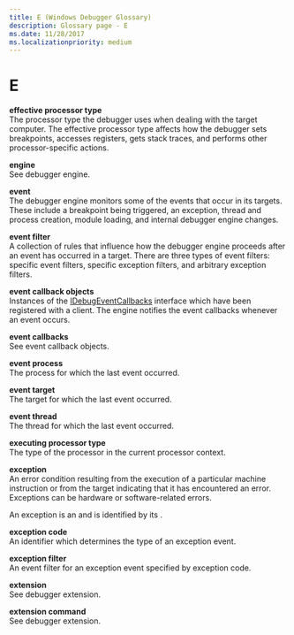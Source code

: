 ```yaml
---
title: E (Windows Debugger Glossary)
description: Glossary page - E
ms.date: 11/28/2017
ms.localizationpriority: medium
---
```


# E


<span id="effective_processor_type"></span><span id="EFFECTIVE_PROCESSOR_TYPE"></span>**effective processor type**  
The processor type the debugger uses when dealing with the target computer. The effective processor type affects how the debugger sets breakpoints, accesses registers, gets stack traces, and performs other processor-specific actions.

<span id="engine"></span><span id="ENGINE"></span>**engine**  
See debugger engine.

<span id="event"></span><span id="EVENT"></span>**event**  
The debugger engine monitors some of the events that occur in its targets. These include a breakpoint being triggered, an exception, thread and process creation, module loading, and internal debugger engine changes.

<span id="event_filter"></span><span id="EVENT_FILTER"></span>**event filter**  
A collection of rules that influence how the debugger engine proceeds after an event has occurred in a target. There are three types of event filters: specific event filters, specific exception filters, and arbitrary exception filters.

<span id="event_callback_objects"></span><span id="EVENT_CALLBACK_OBJECTS"></span>**event callback objects**  
Instances of the [IDebugEventCallbacks](/windows-hardware/drivers/ddi/dbgeng/nn-dbgeng-idebugeventcallbacks) interface which have been registered with a client. The engine notifies the event callbacks whenever an event occurs.

<span id="event_callbacks"></span><span id="EVENT_CALLBACKS"></span>**event callbacks**  
See event callback objects.

<span id="event_process"></span><span id="EVENT_PROCESS"></span>**event process**  
The process for which the last event occurred.

<span id="event_target"></span><span id="EVENT_TARGET"></span>**event target**  
The target for which the last event occurred.

<span id="event_thread"></span><span id="EVENT_THREAD"></span>**event thread**  
The thread for which the last event occurred.

<span id="executing_processor_type"></span><span id="EXECUTING_PROCESSOR_TYPE"></span>**executing processor type**  
The type of the processor in the current processor context.

<span id="exception"></span><span id="EXCEPTION"></span>**exception**  
An error condition resulting from the execution of a particular machine instruction or from the target indicating that it has encountered an error. Exceptions can be hardware or software-related errors.

An exception is an and is identified by its .

<span id="exception_code"></span><span id="EXCEPTION_CODE"></span>**exception code**  
An identifier which determines the type of an exception event.

<span id="exception_filter"></span><span id="EXCEPTION_FILTER"></span>**exception filter**  
An event filter for an exception event specified by exception code.

<span id="extension"></span><span id="EXTENSION"></span>**extension**  
See debugger extension.

<span id="extension_command"></span><span id="EXTENSION_COMMAND"></span>**extension command**  
See debugger extension.

 

